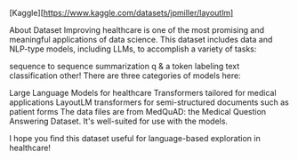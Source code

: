 [Kaggle][https://www.kaggle.com/datasets/jpmiller/layoutlm]


About Dataset
Improving healthcare is one of the most promising and meaningful applications of data science. This dataset includes data and NLP-type models, including LLMs, to accomplish a variety of tasks:

sequence to sequence
summarization
q & a
token labeling
text classification
other!
There are three categories of models here:

Large Language Models for healthcare
Transformers tailored for medical applications
LayoutLM transformers for semi-structured documents such as patient forms
The data files are from MedQuAD: the Medical Question Answering Dataset. It's well-suited for use with the models.

I hope you find this dataset useful for language-based exploration in healthcare!